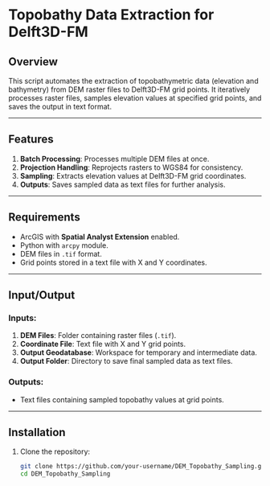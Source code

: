 # Topobathy Data Extraction for Delft3D-FM

## Overview

This script automates the extraction of topobathymetric data (elevation and bathymetry) from DEM raster files to Delft3D-FM grid points. It iteratively processes raster files, samples elevation values at specified grid points, and saves the output in text format.

---

## Features

1. **Batch Processing**: Processes multiple DEM files at once.
2. **Projection Handling**: Reprojects rasters to WGS84 for consistency.
3. **Sampling**: Extracts elevation values at Delft3D-FM grid coordinates.
4. **Outputs**: Saves sampled data as text files for further analysis.

---

## Requirements

- ArcGIS with **Spatial Analyst Extension** enabled.
- Python with `arcpy` module.
- DEM files in `.tif` format.
- Grid points stored in a text file with X and Y coordinates.

---

## Input/Output

### Inputs:
1. **DEM Files**: Folder containing raster files (`.tif`).
2. **Coordinate File**: Text file with X and Y grid points.
3. **Output Geodatabase**: Workspace for temporary and intermediate data.
4. **Output Folder**: Directory to save final sampled data as text files.

### Outputs:
- Text files containing sampled topobathy values at grid points.

---

## Installation

1. Clone the repository:
   ```bash
   git clone https://github.com/your-username/DEM_Topobathy_Sampling.git
   cd DEM_Topobathy_Sampling
